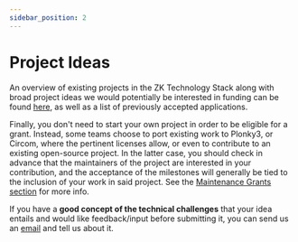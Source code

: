 ```yaml
---
sidebar_position: 2
---
```


# Project Ideas

An overview of existing projects in the ZK Technology Stack along with broad project ideas we would potentially be interested in funding can be found [here](https://wiki.zkbankai.network/docs/build-open-source), as well as a list of previously accepted applications.


Finally, you don't need to start your own project in order to be eligible for a grant. Instead, some teams choose to port existing work to Plonky3, or Circom, where the pertinent licenses allow, or even to contribute to an existing open-source project. In the latter case, you should check in advance that the maintainers of the project are interested in your contribution, and the acceptance of the milestones will generally be tied to the inclusion of your work in said project. See the [Maintenance Grants section](../maintenance.md) for more info.

If you have a **good concept of the technical challenges** that your idea entails and would like feedback/input before submitting it, you can send us an [email](mailto:gm@zkbankai.com) and tell us about it.
